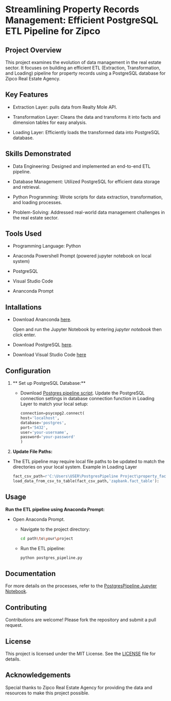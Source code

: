 # Streamlining Property Records Management: Efficient PostgreSQL ETL Pipeline for Zipco

## Project Overview

This project examines the evolution of data management in the real estate sector. It focuses on building an efficient ETL (Extraction, Transformation, and Loading) pipeline for property records using a PostgreSQL database for Zipco Real Estate Agency.

## Key Features

- Extraction Layer: pulls data from Realty Mole API.

- Transformation Layer: Cleans the data and transforms it into facts and dimension tables for easy analysis.

- Loading Layer: Efficiently loads the transformed data into PostgreSQL database.

## Skills Demonstrated

- Data Engineering: Designed and implemented an end-to-end ETL pipeline.

- Database Management: Utilized PostgreSQL for efficient data storage and retrieval.

- Python Programming: Wrote scripts for data extraction, transformation, and loading processes.
  
- Problem-Solving: Addressed real-world data management challenges in the real estate sector.

## Tools Used

- Programming Language: Python
  
- Anaconda Powershell Prompt (powered jupyter notebook on local system)
  
- PostgreSQL

- Visual Studio Code

- Ananconda Prompt

## Intallations

-  Download Ananconda [here](https://www.anaconda.com/download).

   Open and run the Jupyter Notebook by entering *jupyter notebook* then click enter.

- Download PostgreSQL [here](https://www.enterprisedb.com/downloads/postgres-postgresql-downloads).

- Download Visual Studio Code [here](https://code.visualstudio.com/download)

## Configuration

1. ** Set up PostgreSQL Database:**
    - Download [Postgres pipeline script](postgres_pipeline.py). Update the PostgreSQL connection settings in database connection function in Loading Layer to match your local setup:
      ```python
      connection=psycopg2.connect(
      host='localhost',
      database='postgres',
      port='5432',
      user='your-username',
      password='your-password'
      )
      ```
      
2.  **Update File Paths:**
   - The ETL pipeline may require local file paths to be updated to match the directories on your local system.
      Example in Loading Layer 
      ```python
     fact_csv_path=r'C:\Users\USER\PostgresPipeline Project\property_fact.csv'
     load_data_from_csv_to_table(fact_csv_path,'zapbank.fact_table'):
     ```

## Usage

**Run the ETL pipeline using Anaconda Prompt:**

- Open Anaconda Prompt.
    - Navigate to the project directory:
      ```bash
      cd path\to\your\project
      ```
    
    - Run the ETL pipeline:
      ```bash
      python postgres_pipeline.py
      ```

## Documentation

For more details on the processes, refer to the [PostgresPipeline Jupyter Notebook](./data_dictionary.csv).

## Contributing
Contributions are welcome! Please fork the repository and submit a pull request.

## License
This project is licensed under the MIT License. See the [LICENSE](LICENSE) file for details.

## Acknowledgements
Special thanks to Zipco Real Estate Agency for providing the data and resources to make this project possible.
    



